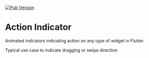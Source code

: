 
[![Pub Version](https://img.shields.io/pub/v/action_indicators?color=blue)](https://pub.dev/packages/action_indicators)

# Action Indicator
Animated indicators indicating action on any type of widget in Flutter. 

Typical use case to indicate dragging or swipe direction


